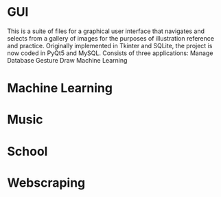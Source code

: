 # GUI
This is a suite of files for a graphical user interface that navigates and selects from a gallery of images for the purposes of illustration reference and practice. Originally implemented in Tkinter and SQLite, the project is now coded in PyQt5 and MySQL.
Consists of three applications:
Manage Database
Gesture Draw
Machine Learning
# Machine Learning

# Music

# School

# Webscraping
